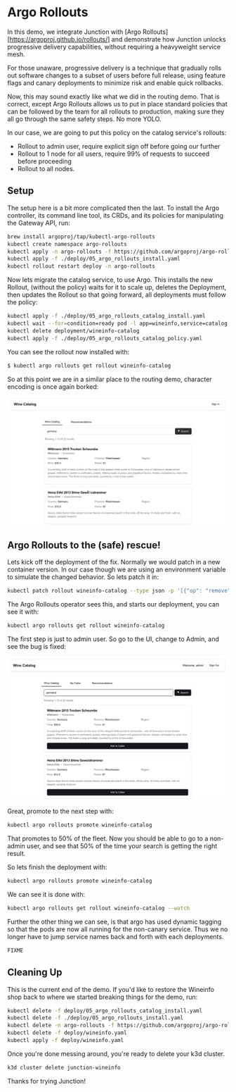 # Argo Rollouts

In this demo, we integrate Junction with [Argo
Rollouts][https://argoproj.github.io/rollouts/] and demonstrate how Junction
unlocks progressive delivery capabilities, without requiring a heavyweight
service mesh.

For those unaware, progressive delivery is a technique that gradually rolls out
software changes to a subset of users before full release, using feature flags
and canary deployments to minimize risk and enable quick rollbacks. 

Now, this may sound exactly like what we did in the routing demo. That is
correct, except Argo Rollouts allows us to put in place standard policies that
can be followed by the team for all rollouts to production, making sure they all
go through the same safety steps. No more YOLO.

In our case, we are going to put this policy on the catalog service's rollouts:
- Rollout to admin user, require explicit sign off before going our further
- Rollout to 1 node for all users, require 99% of requests to succeed before
  proceeding
- Rollout to all nodes.

## Setup

The setup here is a bit more complicated then the last. To install the Argo
controller, its command line tool, its CRDs, and its policies for manipulating
the Gateway API, run:

```bash
brew install argoproj/tap/kubectl-argo-rollouts
kubectl create namespace argo-rollouts
kubectl apply -n argo-rollouts -f https://github.com/argoproj/argo-rollouts/releases/latest/download/install.yaml
kubectl apply -f ./deploy/05_argo_rollouts_install.yaml
kubectl rollout restart deploy -n argo-rollouts
```

Now lets migrate the catalog service, to use Argo. This installs the new
Rollout, (without the policy) waits for it to scale up, deletes the Deployment,
then updates the Rollout so that going forward, all deployments must follow the
policy:

```bash
kubectl apply -f ./deploy/05_argo_rollouts_catalog_install.yaml
kubectl wait --for=condition=ready pod -l app=wineinfo,service=catalog --timeout=300s
kubectl delete deployment/wineinfo-catalog
kubectl apply -f ./deploy/05_argo_rollouts_catalog_policy.yaml
```

You can see the rollout now installed with:
```bash
$ kubectl argo rollouts get rollout wineinfo-catalog
```

So at this point we are in a similar place to the routing demo, character encoding is once
again borked:

![mojibake-homepage](./images/mojibake-search.jpg)

## Argo Rollouts to the (safe) rescue!

Lets kick off the deployment of the fix. Normally we would patch in a new
container version. In our case though we are using an environment variable to
simulate the changed behavior. So lets patch it in:
```bash
kubectl patch rollout wineinfo-catalog --type json -p '[{"op": "remove", "path": "/spec/template/spec/containers/0/env"}]'
```

The Argo Rollouts operator sees this, and starts our deployment, you can see
it with:
```bash
kubectl argo rollouts get rollout wineinfo-catalog
```

The first step is just to admin user. So go to the UI, change to Admin, and see
the bug is fixed:

![normal-homepage](./images/homepage.jpg)

Great, promote to the next step with:
```bash
kubectl argo rollouts promote wineinfo-catalog
```

That promotes to 50% of the fleet. Now you should be able to go to a non-admin
user, and see that 50% of the time your search is getting the right result. 

So lets finish the deployment with:
```bash
kubectl argo rollouts promote wineinfo-catalog
```

We can see it is done with:
```bash
kubectl argo rollouts get rollout wineinfo-catalog --watch
```

Further the other thing we can see, is that argo has used dynamic tagging so
that the pods are now all running for the non-canary service. Thus we no longer
have to jump service names back and forth with each deployments.

```bash
FIXME
```

## Cleaning Up

This is the current end of the demo. If you'd like to restore the Wineinfo shop
back to where we started breaking things for the demo, run:

```bash
kubectl delete -f deploy/05_argo_rollouts_catalog_install.yaml
kubectl delete -f ./deploy/05_argo_rollouts_install.yaml
kubectl delete -n argo-rollouts -f https://github.com/argoproj/argo-rollouts/releases/latest/download/install.yaml
kubectl delete -f deploy/wineinfo.yaml
kubectl apply -f deploy/wineinfo.yaml
```

Once you're done messing around, you're ready to delete your k3d cluster.

```bash
k3d cluster delete junction-wineinfo
```

Thanks for trying Junction!
